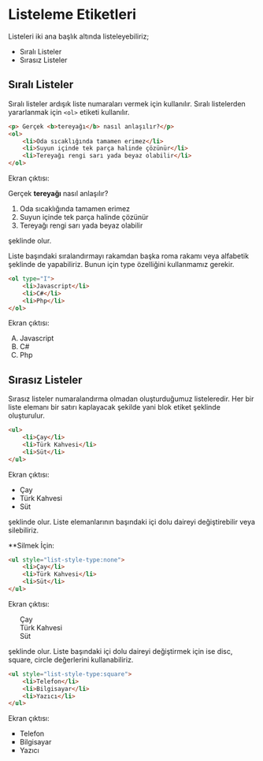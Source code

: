# Listeleme Etiketleri
Listeleri iki ana başlık altında listeleyebiliriz;

- Sıralı Listeler
- Sırasız Listeler

## Sıralı Listeler
Sıralı listeler ardışık liste numaraları vermek için kullanılır. Sıralı listelerden yararlanmak için `<ol>` etiketi kullanılır.
```html
<p> Gerçek <b>tereyağı</b> nasıl anlaşılır?</p>   
<ol>
    <li>Oda sıcaklığında tamamen erimez</li>
    <li>Suyun içinde tek parça halinde çözünür</li>
    <li>Tereyağı rengi sarı yada beyaz olabilir</li>
</ol>
```
Ekran çıktısı:
<p> Gerçek <b>tereyağı</b> nasıl anlaşılır?</p>   
<ol>
    <li>Oda sıcaklığında tamamen erimez</li>
    <li>Suyun içinde tek parça halinde çözünür</li>
    <li>Tereyağı rengi sarı yada beyaz olabilir</li>
</ol>

şeklinde olur.

Liste başındaki sıralandırmayı rakamdan başka roma rakamı veya alfabetik şeklinde de yapabiliriz. Bunun için type özelliğini kullanmamız gerekir.
```html
<ol type="I">   
    <li>Javascript</li>
    <li>C#</li>
    <li>Php</li>
</ol>
```
Ekran çıktısı:
<ol type="A">   
    <li>Javascript</li>
    <li>C#</li>
    <li>Php</li>
</ol>

## Sırasız Listeler
Sırasız listeler numaralandırma olmadan oluşturduğumuz listeleredir. Her bir liste elemanı bir satırı kaplayacak şekilde yani blok etiket şeklinde oluşturulur.
```html
<ul>   
    <li>Çay</li>
    <li>Türk Kahvesi</li>
    <li>Süt</li>
</ul>
``` 
Ekran çıktısı:
<ul>   
    <li>Çay</li>
    <li>Türk Kahvesi</li>
    <li>Süt</li>
</ul>

şeklinde olur. Liste elemanlarının başındaki içi dolu daireyi değiştirebilir veya silebiliriz.

**Silmek İçin:
```html
<ul style="list-style-type:none">   
    <li>Çay</li>
    <li>Türk Kahvesi</li>
    <li>Süt</li>
</ul>
```
Ekran çıktısı:​ 
<ul style="list-style-type:none">   
    <li>Çay</li>
    <li>Türk Kahvesi</li>
    <li>Süt</li>
</ul>

şeklinde olur. Liste başındaki içi dolu daireyi değiştirmek için ise disc, square, circle değerlerini kullanabiliriz.
```html
<ul style="list-style-type:square">   
    <li>Telefon</li>
    <li>Bilgisayar</li>
    <li>Yazıcı</li>
</ul>
```
Ekran çıktısı:
<ul style="list-style-type:square">   
    <li>Telefon</li>
    <li>Bilgisayar</li>
    <li>Yazıcı</li>
</ul>